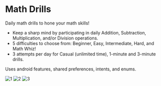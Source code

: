 # Math Drills
Daily math drills to hone your math skills!

- Keep a sharp mind by participating in daily Addition, Subtraction, Multiplication, and/or Division operations.
- 5 difficulties to choose from: Beginner, Easy, Intermediate, Hard, and Math Whiz!
- 3 attempts per day for Casual (unlimited time), 1-minute and 3-minute drills.

Uses android features, shared preferences, intents, and enums.

![1](https://github.com/emjheypb/Math-Drills/assets/11970136/8301fde0-04c0-4708-934f-e06025465338)
![2](https://github.com/emjheypb/Math-Drills/assets/11970136/24d1f985-e316-4755-bc3d-28a647262e11)
![3](https://github.com/emjheypb/Math-Drills/assets/11970136/6c5cfc69-6601-420b-a3ac-4a3af70bedc3)
